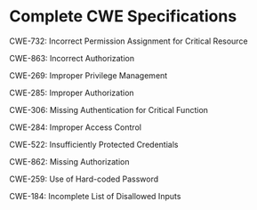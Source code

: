 

# Complete CWE Specifications

CWE-732: Incorrect Permission Assignment for Critical Resource

CWE-863: Incorrect Authorization

CWE-269: Improper Privilege Management

CWE-285: Improper Authorization

CWE-306: Missing Authentication for Critical Function

CWE-284: Improper Access Control

CWE-522: Insufficiently Protected Credentials

CWE-862: Missing Authorization

CWE-259: Use of Hard-coded Password

CWE-184: Incomplete List of Disallowed Inputs
